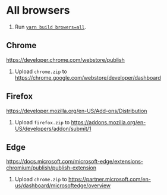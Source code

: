 # All browsers

1. Run [`yarn build browers=all`](/CONTRIBUTING.md#build-commands).

## Chrome

https://developer.chrome.com/webstore/publish

1. Upload `chrome.zip` to https://chrome.google.com/webstore/developer/dashboard

## Firefox

https://developer.mozilla.org/en-US/Add-ons/Distribution

1. Upload `firefox.zip` to https://addons.mozilla.org/en-US/developers/addon/submit/1

## Edge 

https://docs.microsoft.com/microsoft-edge/extensions-chromium/publish/publish-extension

1. Upload `chrome.zip` to https://partner.microsoft.com/en-us/dashboard/microsoftedge/overview
